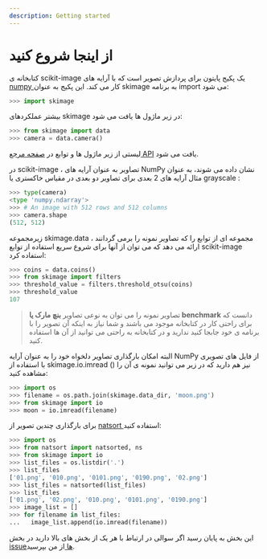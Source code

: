 ```yaml
---
description: Getting started
---
```


# از اینجا شروع کنید

کتابخانه ی scikit-image یک پکیج پایتون برای پردازش تصویر است که با آرایه های [numpy ](https://numpy.org/)کار می کند. این پکیج به عنوان skimage به برنامه import می شود:

```python
>>> import skimage
```

بیشتر عملکردهای skimage در زیر ماژول ها یافت می شود:

```python
>>> from skimage import data
>>> camera = data.camera()
```

لیستی از زیر ماژول ها و توابع در [صفحه مرجع API](https://scikit-image.org/docs/stable/api/api.html) یافت می شود.

در scikit-image ، تصاویر به عنوان آرایه های NumPy نشان داده می شوند، به عنوان مثال آرایه های 2 بعدی برای تصاویر دو بعدی در مقیاس خاکستری یا grayscale :

```python
>>> type(camera)
<type 'numpy.ndarray'>
>>> # An image with 512 rows and 512 columns
>>> camera.shape
(512, 512)
```

زیرمجموعه skimage.data مجموعه ای از توابع را که تصاویر نمونه را برمی گردانند ، ارائه می دهد که می توان از آنها برای شروع سریع استفاده از توابع scikit-image استفاده کرد:

```python
>>> coins = data.coins()
>>> from skimage import filters
>>> threshold_value = filters.threshold_otsu(coins)
>>> threshold_value
107
```

> تصاویر نمونه را می توان به نوعی تصاویر **بنچ مارک یا benchmark** دانست که برای راحتی کار در کتابخانه موجود می باشند و شما نیاز به اینکه آن تصویر را با برنامه ی خود جابجا کنید ندارید و در کتابخانه به راحتی می توانید از آن ها استفاده کنید.

البته امکان بارگذاری تصاویر دلخواه خود را به عنوان آرایه NumPy از فایل های تصویری با استفاده از skimage.io.imread \(\) نیز هم دارید که در زیر می توانید نمونه ی آن را مشاهده کنید:

```python
>>> import os
>>> filename = os.path.join(skimage.data_dir, 'moon.png')
>>> from skimage import io
>>> moon = io.imread(filename)
```

برای بارگذاری چندین تصویر از [natsort ](https://pypi.org/project/natsort/)استفاده کنید:

```python
>>> import os
>>> from natsort import natsorted, ns
>>> from skimage import io
>>> list_files = os.listdir('.')
>>> list_files
['01.png', '010.png', '0101.png', '0190.png', '02.png']
>>> list_files = natsorted(list_files)
>>> list_files
['01.png', '02.png', '010.png', '0101.png', '0190.png']
>>> image_list = []
>>> for filename in list_files:
...   image_list.append(io.imread(filename))
```

این بخش به پایان رسید اگر سوالی در ارتباط با هر یک از بخش های بالا دارید در بخش [issueها ](https://github.com/amirshnll/skimage-persian-userguide/issues)از من بپرسید.

